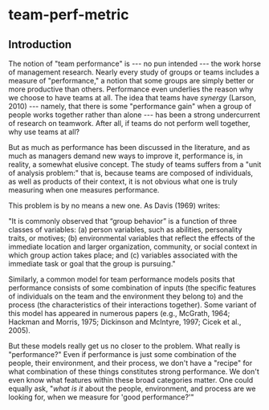 # team-perf-metric

## Introduction
The notion of "team performance" is --- no pun intended --- the work horse of management research. Nearly every study of groups or teams includes a measure of "performance," a notion that some groups are simply better or more productive than others. Performance even underlies the reason why we choose to have teams at all. The idea that teams have *synergy* (Larson, 2010) --- namely, that there is some "performance gain" when a group of people works together rather than alone --- has been a strong undercurrent of research on teamwork. After all, if teams do not perform well together, why use teams at all?

But as much as performance has been discussed in the literature, and as much as managers demand new ways to improve it, performance is, in reality, a somewhat elusive concept. The study of teams suffers from a "unit of analysis problem:" that is, because teams are composed of individuals, as well as products of their context, it is not obvious what one is truly measuring when one measures performance. 

This problem is by no means a new one. As Davis (1969) writes:

"It is commonly observed that “group behavior” is a function of three classes of variables: (a) person variables, such as abilities, personality traits, or motives; (b) environmental variables that reflect the effects of the immediate location and larger organization, community, or social context in which group action takes place; and (c) variables associated with the immediate task or goal that the group is pursuing."

Similarly, a common model for team performance models posits that performance consists of some combination of inputs (the specific features of individuals on the team and the environment they belong to) and the process (the characteristics of their interactions together). Some variant of this model has appeared in numerous papers (e.g., McGrath, 1964; Hackman and Morris, 1975; Dickinson and McIntyre, 1997; Cicek et al., 2005).

But these models really get us no closer to the problem. What really is "performance?" Even if performance is just some combination of the people, their environment, and their process, we don't have a "recipe" for what combination of these things constitutes strong performance. We don't even know what features within these broad categories matter. One could equally ask, "*what is it* about the people, environment, and process are we looking for, when we measure for 'good performance?'"

